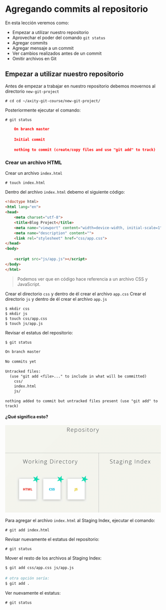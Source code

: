 # Agregando commits al repositorio

En esta lección veremos como:

 - Empezar a utilizar nuestro repositorio
 - Aprovechar el poder del comando `git status`
 - Agregar commits
 - Agregar mensaje a un commit
 - Ver cambios realizados antes de un commit
 - Omitir archivos en Git

## Empezar a utilizar nuestro repositorio

Antes de empezar a trabajar en nuestro repositorio debemos movernos al directorio `new-git-project` 

    # cd cd ~/axity-git-course/new-git-project/
    
Posteriormente ejecutar el comando:

    # git status

```json
    On branch master

    Initial commit

    nothing to commit (create/copy files and use "git add" to track)
```

### Crear un archivo HTML

Crear un archivo `index.html` 

    # touch index.html

Dentro del archivo `index.html` debemo el siguiente código:

```html
<!doctype html>
<html lang="en">
<head>
    <meta charset="utf-8">
    <title>Blog Project</title>
    <meta name="viewport" content="width=device-width, initial-scale=1">
    <meta name="description" content="">
    <link rel="stylesheet" href="css/app.css">
</head>
<body>

    <script src="js/app.js"></script>
</body>
</html>
```

> Podemos ver que en código hace referencia a un archivo CSS  y JavaScript.

Crear el directorio `css` y dentro de él crear el archivo `app.css`
Crear el directorio `js` y dentro de él crear el archivo `app.js`

```batch
$ mkdir css
$ mkdir js
$ touch css/app.css
$ touch js/app.js
```

Revisar el estatus del repositorio:

```batch
$ git status
```
```
On branch master

No commits yet

Untracked files:
  (use "git add <file>..." to include in what will be committed)
	css/
	index.html
	js/

nothing added to commit but untracked files present (use "git add" to track)
```
#### ¿Qué significa esto?

![img_work_to_index](images/img_work_to_index.gif)

Para agregar el archivo `index.html` al Staging Index, ejecutar el comando:

    # git add index.html

Revisar nuevamente el estatus del repositorio:

    # git status

Mover el resto de los archivos al Staging Index:

```bash
$ git add css/app.css js/app.js

# otra opción sería:
$ git add .
```

Ver nuevamente el estatus:

    # git status

<!--stackedit_data:
eyJoaXN0b3J5IjpbMTY0ODAyMTY2NywtNzQxODQ4Njg1LC03ND
E4NDg2ODUsLTEwNzc5ODgxMTksMTM1MTA2NjY1MywtMTgwNDYy
NzQ0LC0xODIyMTg0NzI0LC0xNzg0NjY1MTQ3LC0xODk4OTg0Nz
IyLC01ODMwODA2MjQsMTcxODIzNzI4MSwxMzI1NzQ2Mzc0LDE1
NjI0MzUyNzksMTc1MDIwOTU0Niw0MjEwNDM2NiwyMDQwMjI4OT
Y5LC0xNzU4OTg0NzI0LDEzMjY5NDY3NjcsMTgxNTEyMTc4MCw0
MTYzNTgwNjNdfQ==
-->